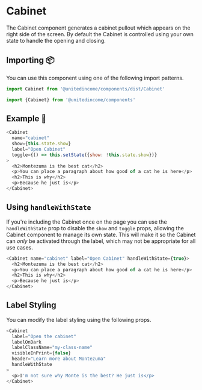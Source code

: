 # Cabinet

The Cabinet component generates a cabinet pullout which appears on the right side of the screen. By default the Cabinet is controlled using your own state to handle the opening and closing.

## Importing 📦

You can use this component using one of the following import patterns.

```javascript
import Cabinet from '@unitedincome/components/dist/Cabinet'
```

```javascript
import {Cabinet} from '@unitedincome/components'
```

## Example 🚀

```javascript
<Cabinet
  name="cabinet"
  show={this.state.show}
  label="Open Cabinet"
  toggle={() => this.setState({show: !this.state.show})}
>
  <h2>Montezuma is the best cat</h2>
  <p>You can place a paragraph about how good of a cat he is here</p>
  <h2>This is why</h2>
  <p>Because he just is</p>
</Cabinet>
```

## Using `handleWithState`

If you're including the Cabinet once on the page you can use the `handleWithState` prop to disable the `show` and `toggle` props, allowing the Cabinet component to manage its own state. This will make it so the Cabinet can _only_ be activated through the label, which may not be appropriate for all use cases.

```javascript
<Cabinet name="cabinet" label="Open Cabinet" handleWithState={true}>
  <h2>Montezuma is the best cat</h2>
  <p>You can place a paragraph about how good of a cat he is here</p>
  <h2>This is why</h2>
  <p>Because he just is</p>
</Cabinet>
```

## Label Styling

You can modify the label styling using the following props.

```javascript
<Cabinet
  label="Open the cabinet"
  labelOnDark
  labelClassName="my-class-name"
  visibleInPrint={false}
  header="Learn more about Montezuma"
  handleWithState
>
  <p>I'm not sure why Monte is the best? He just is</p>
</Cabinet>
```
